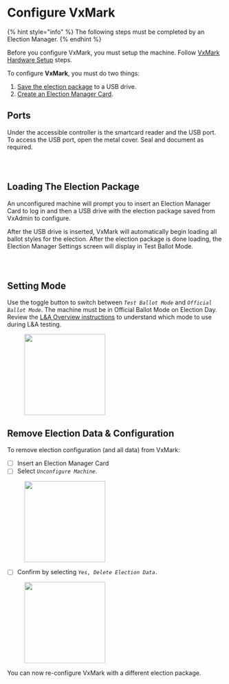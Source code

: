 # Configure VxMark

{% hint style="info" %}
The following steps must be completed by an Election Manager.
{% endhint %}

Before you configure VxMark, you must setup the machine. Follow [VxMark Hardware Setup](vxmark-hardware-setup.md) steps.

To configure **VxMark**, you must do two things:

1. [Save the election package](../vxadmin-system-setup/save-election-package.md) to a USB drive.
2. [Create an Election Manager Card](../vxadmin-system-setup/programming-cards.md).

## Ports

Under the accessible controller is the smartcard reader and the USB port. To access the USB port, open the metal cover.  Seal and document as required.&#x20;

<div>

<figure><img src="../.gitbook/assets/VxMark remove controller.png" alt=""><figcaption></figcaption></figure>

 

<figure><img src="../.gitbook/assets/VxMark card reader and USB drive.png" alt=""><figcaption></figcaption></figure>

 

<figure><img src="../.gitbook/assets/VxMark usb port exposed.png" alt=""><figcaption></figcaption></figure>

</div>

## Loading The Election Package

An unconfigured machine will prompt you to insert an Election Manager Card to log in and then a USB drive with the election package saved from VxAdmin to configure.&#x20;

After the USB drive is inserted, VxMark will automatically begin loading all ballot styles for the election. After the election package is done loading, the Election Manager Settings screen will display in Test Ballot Mode.

<div>

<figure><img src="../.gitbook/assets/VxMark insert EM to configure.png" alt=""><figcaption></figcaption></figure>

 

<figure><img src="../.gitbook/assets/VxMark insert USB with election pkg.png" alt=""><figcaption></figcaption></figure>

 

<figure><img src="../.gitbook/assets/VxMark configured test mode.png" alt=""><figcaption></figcaption></figure>

</div>

## Setting Mode

Use the toggle button to switch between _`Test Ballot Mode`_ and _`Official Ballot Mode`_. The machine must be in Official Ballot Mode on Election Day.  Review the [L\&A Overview instructions](../logic-and-accuracy-pre-election-testing/l-and-a-overview.md) to understand which mode to use during L\&A testing.

<figure><img src="../.gitbook/assets/image (4).png" alt="" width="188"><figcaption></figcaption></figure>

## Remove Election Data & Configuration

To remove election configuration (and all data) from VxMark:

* [ ] Insert an Election Manager Card
* [ ] Select _`Unconfigure Machine`_.

<figure><img src="../.gitbook/assets/image (5).png" alt="" width="188"><figcaption></figcaption></figure>

* [ ] Confirm by selecting _`Yes, Delete Election Data.`_

<figure><img src="../.gitbook/assets/image (158).png" alt="" width="188"><figcaption></figcaption></figure>

You can now re-configure VxMark with a different election package.
